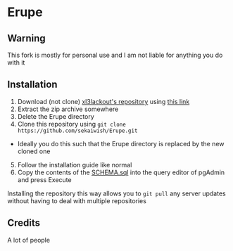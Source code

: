# Erupe

## Warning
This fork is mostly for personal use and I am not liable for anything you do with it

## Installation
1. Download (not clone) [xl3lackout's repository][1] using [this link][2]
2. Extract the zip archive somewhere
3. Delete the Erupe directory
4. Clone this repository using `git clone https://github.com/sekaiwish/Erupe.git`
 * Ideally you do this such that the Erupe directory is replaced by the new cloned one
5. Follow the installation guide like normal
6. Copy the contents of the [SCHEMA.sql][3] into the query editor of pgAdmin and press Execute

Installing the repository this way allows you to `git pull` any server updates without having to deal with multiple repositories

## Credits
A lot of people

[1]: https://github.com/xl3lackout/Erupe
[2]: https://github.com/xl3lackout/Erupe/archive/refs/heads/main.zip
[3]: ./SCHEMA.sql